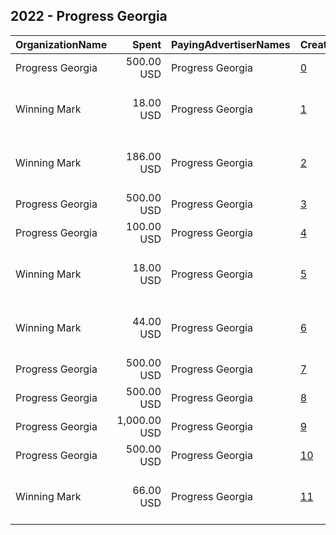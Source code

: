 ## 2022 - Progress Georgia 
|OrganizationName|Spent|PayingAdvertiserNames|CreativeUrls|Impressions|Genders|AgeBrackets|CountryCodes|BillingAddresses|CandidateBallotInformation|
|:---|---:|:---|:---|---:|:---|:---|:---|:---|:---|
|Progress Georgia|500.00 USD|Progress Georgia|[0](https://www.snap.com/political-ads/asset/9d564302f098fc4feca01f2b1cf5d6d45ea8d8720e59c36b8f219f0ec8b267a7?mediaType=mp4)|71,016||18+|united states|US|SB 456|
|Winning Mark|18.00 USD|Progress Georgia|[1](https://www.snap.com/political-ads/asset/cef09233c82311333d4356d3d4129ae53e918920b2590c5da65d821b40b899f2?mediaType=mp4)|2,081||18+|united states|"1220 SW Morrison St Suite 910,,Portland ,97205,US"||
|Winning Mark|186.00 USD|Progress Georgia|[2](https://www.snap.com/political-ads/asset/cef09233c82311333d4356d3d4129ae53e918920b2590c5da65d821b40b899f2?mediaType=mp4)|46,018|||united states|"1220 SW Morrison St Suite 910,,Portland ,97205,US"||
|Progress Georgia|500.00 USD|Progress Georgia|[3](https://www.snap.com/political-ads/asset/2a3a295b06db4c7eade15743390727b7d14205b6815f6cb1a31aa18fa8f5828c?mediaType=mp4)|74,206||18+|united states|US|SB 456|
|Progress Georgia|100.00 USD|Progress Georgia|[4](https://www.snap.com/political-ads/asset/963d8b2fa02ee3eb4e5d8203f677580a3922b524aa8ca325023da3df0e3e67ba?mediaType=mp4)|24,769||17+|united states|US|Darlene Taylor|
|Winning Mark|18.00 USD|Progress Georgia|[5](https://www.snap.com/political-ads/asset/58dc3b2d6406b29b2fc696160337422de380cac7a07d138e49ecdb015da0f6c5?mediaType=png)|2,144||18+|united states|"1220 SW Morrison St Suite 910,,Portland ,97205,US"||
|Winning Mark|44.00 USD|Progress Georgia|[6](https://www.snap.com/political-ads/asset/3dce3ad1bead79bdf82993c413739a552e24c2ecdea85859cfd5980d8146e148?mediaType=png)|5,602||18+|united states|"1220 SW Morrison St Suite 910,,Portland ,97205,US"||
|Progress Georgia|500.00 USD|Progress Georgia|[7](https://www.snap.com/political-ads/asset/9f53d50c23f0deaf9a40c0859e17ee46e29070bd319ee1ee2afb3311d50fa5e5?mediaType=mp4)|79,706||18+|united states|US|SB 456|
|Progress Georgia|500.00 USD|Progress Georgia|[8](https://www.snap.com/political-ads/asset/f27cf21aa76e423c1e7f8d81bdee93806b9b63a7634590d77967f2119c492d0f?mediaType=mp4)|59,589||18+|united states|US|Darlene Taylor|
|Progress Georgia|1,000.00 USD|Progress Georgia|[9](https://www.snap.com/political-ads/asset/b8bd65cb0663a122b7c3c8980277069a6bce7d6432fa03b3d5af35c3b674ee0c?mediaType=mp4)|75,956||17-26|united states|US|NA|
|Progress Georgia|500.00 USD|Progress Georgia|[10](https://www.snap.com/political-ads/asset/f27cf21aa76e423c1e7f8d81bdee93806b9b63a7634590d77967f2119c492d0f?mediaType=mp4)|135,816|||united states|US|Darlene Taylor|
|Winning Mark|66.00 USD|Progress Georgia|[11](https://www.snap.com/political-ads/asset/f2e7d24d942d948cf13e8afd154f825153e0b6f020160a8953ecb2249068445a?mediaType=png)|9,227||18+|united states|"1220 SW Morrison St Suite 910,,Portland ,97205,US"||
